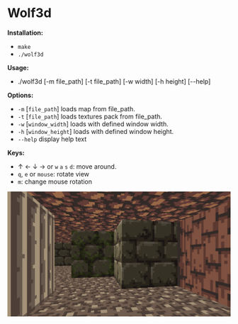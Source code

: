 # Wolf3d

__Installation:__

* `make`
* `./wolf3d`

**Usage:**
* ./wolf3d [-m file_path] [-t file_path] [-w width] [-h height] [--help]

**Options:**
* `-m` [`file_path`]      loads map from file_path.
* `-t` [`file_path`]      loads textures pack from file_path.
* `-w` [`window_width`] loads with defined window width.
* `-h` [`window_height`]  loads with defined window height.
* `--help`  display help text

**Keys:**
* &#8593; &#8592; &#8595; &#8594; or `w` `a` `s` `d`: move around.
* `q`, `e` or `mouse`: rotate view
* `m`: change mouse rotation

![wolf3d_screenshot](/screenshots/screenshot_wolf3d.png?raw=true "wolf3d")
